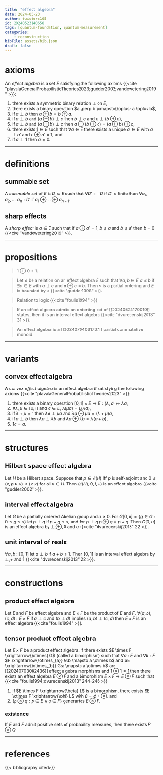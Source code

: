 ```yaml
---
title: "effect algebra"
date: 2024-05-23
author: twistors105
id: 20240523140658
tags: [quantum-foundation, quantum-measurement]
categories: 
    - reconstruction
bibFile: assets/bib.json
draft: false
---
```




# axioms
An _effect algebra_ is a set $E$ satisfying the following axioms {{<cite "plavalaGeneralProbabilisticTheories2023;gudder2002;vandewetering2019" >}}:
<!--more-->
1. there exists a symmetric binary relation $\perp$ on $E$,
2. there exists a binary operation $a \perp b \xmapsto{\oplus} a \oplus b$,
3. if $a \perp b$ then $a \oplus b = b \oplus a$,
4. if $a \perp b$ and $(a \oplus b) \perp c$ then $b \perp c$ and $a \perp (b \oplus c)$,
4. if $a \perp b$ and $(a \oplus b) \perp c$ then $a \oplus (b \oplus c) = (a \oplus b) \oplus c$,
5. there exists $1 \in E$ such that $\forall a \in E$ there exists a unique $a' \in E$ with $a \perp a'$ and $a \oplus a' = 1$, and
6. if $a \perp 1$ then $a = 0$.

---

# definitions
## summable set
A _summable set_ of $E$ is $D \subset E$ such that $\forall D'::D$ if $D'$ is finite then $\forall a_{1},a_{2},\ldots, a_{n}:D'$ if $a_{1} \oplus \ldots \oplus a_{n-1}$.
## sharp effects
A _sharp effect_ is $a \in E$ such that if $a \oplus a' = 1$, $b \le a$ and $b \le a'$ then $b = 0$ {{<cite "vandewetering2019" >}}.

---

# propositions
> $1 \oplus 0 = 1$. 

> Let $\le$ be a relation on an effect algebra $E$ such that $\forall a,b\in E$ $a \le b$ if $\exists c \in E$ with $a \perp c$ and $a \oplus c = b$. Then $\le$ is a partial ordering and $E$ is bounded by $\le$ {{<cite "gudder1998" >}}.

> Relation to logic {{<cite "foulis1994" >}}. 

> If an effect algebra admits an orderting set of [[20240524170019]] states, then it is an interval effect algebra {{<cite "dvurecenskij2013" 31 >}}.

> An effect algebra is a [[20240704081737]] partial commutative monoid. 

---

# variants
## convex effect algebra
A _convex effect algebra_ is an effect algebra $E$ satisfying the following axioms {{<cite "plavalaGeneralProbabilisticTheories2023" >}}:
1. there exists a binary operation $[0,1] \times E \rightarrow E: (\lambda, a) \mapsto \lambda a$,
2. $\forall \lambda,\mu \in [0,1]$ and $a \in E$, $\lambda (\mu a) = \mu (\lambda a)$,
3. if $\lambda + \mu  = 1$ then $\lambda a \perp \mu a$ and $\lambda a \oplus \mu a = (\lambda + \mu) a$,
4. if $a \perp b$ then $\lambda a \perp \lambda b$ and $\lambda a  \oplus \lambda b = \lambda (a + b)$,
5. $1a = a$.

---

# structures

## Hilbert space effect algebra
Let $H$ be a Hilbert space. Suppose that $p \in \mathcal{E}(H)$ iff $p$ is self-adjoint and $0 \le (x,p\triangleright x) \le (x,x)$ for all $x \in H$. Then $(\mathcal{E}(H),0,I,+)$ is an effect algebra {{<cite "gudder2002" >}}.


## interval effect algebra
Let $G$ be a partially ordered Abelian group and $u \ge 0$. For $G[0,u] = \{g \in G: 0 \le g \le u\}$ let $p \perp q$ if $p + q \le u$, and for $p \perp q$ $p \oplus q = p + q$. Then $G[0,u]$ is an effect algebra by $\perp, \oplus, 0$ and $u$ {{<cite "dvurecenskij2013" 22 >}}.


## unit interval of reals
$\forall a,b : [0,1]$ let $a \perp b$ if $a + b \le 1$. Then $[0,1]$ is an interval effect algebra by $\perp, +$ and $1$ {{<cite "dvurecenskij2013" 22 >}}.

---

# constructions

## product effect algebra
Let $E$ and $F$ be effect algebra and $E \times F$ be the product of $E$ and $F$. $\forall (a,b), (c,d): E \times F$ if $a \perp c$ and $(b \perp d)$ implies $(a,b) \perp (c,d)$ then $E \times F$ is an effect algebra {{<cite "foulis1994" >}}.
## tensor product effect algebra
Let $E \times F$ be a product effect algebra. If there exists $E \times F \xrightarrow{\otimes} G$ (called a bimorphism) such that $\forall a:E$ and $\forall b:F$ $F \xrightarrow{\otimes_{a}} G:b \mapsto a \otimes b$ and $E \xrightarrow{\otimes_{b}} G:a \mapsto a \otimes b$ are [[20240703082436]] effect algebra morphisms and $1 \otimes 1 = 1$ then there exists an effect algebra $E \otimes F$ and a bimorphism $E \times F \rightarrow E \otimes F$ such that {{<cite "foulis1994;dvurecenskij2013" 244-246 >}}
1. If $E \times F \xrightarrow{\beta} L$ is a bimorphism, there exists $E \otimes F \xrightarrow{\phi} L$ with $\beta = \phi \circ \otimes$, and
2. $\{p \otimes q: p \in E \wedge q \in F\}$ generartes $E \otimes F$.
### existence
If $E$ and $F$ admit positive sets of probability measures, then there exists $P \otimes Q$.

---

# references
{{< bibliography cited>}}
